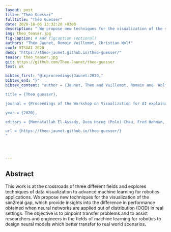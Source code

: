 ```yaml
---
layout: post
title: "Théo Guesser"
fulltitle: "Théo Guesser"
date: 2020-10-06 13:32:20 +0300
description: " We propose new techniques for the visualization of the sim2real gap, which provide insights into the difference in performance obtained when neural networks are applied out of distribution (OOD) in real settings."
img: theo_teaser.jpg
fig-caption: # Add figcaption (optional)
authors: "Théo Jaunet, Romain Vuillemot, Christian Wolf"
conf: VISXAI 2020
demo: "https://theo-jaunet.github.io/theo-guesser/"
teaser: theo_teaser.jpg
git: https://github.com/Theo-Jaunet/theo-guesser
test: ok

bibtex_first: "@inproceedings{Jaunet:2020,"
bibtex_end: "}"
bibtex_content: "author = {Jaunet, Theo and Vuillemot, Romain and  Wolf, Christian},

title = {Theo guesser},

journal = {Proceedings of the Workshop on Visualization for AI explainability (VISxAI)},

year = {2020},

editors = {Mennatallah El-Assady, Duen Horng (Polo) Chau, Fred Hohman, Adam Perer, Hendrik Strobelt, Fernanda Viégas},

url = {https://theo-jaunet.github.io/theo-guesser/}
"




---
```



## Abstract   


This work is at the crossroads of three different fields and explores techniques of data visualization to advance machine learning for robotics applications. We propose new techniques for the visualization of the sim2real gap, which provide insights into the difference in performance obtained when neural networks are applied out of distribution (OOD) in real settings. The objective is to pinpoint transfer problems and to assist researchers and engineers in the fields of machine learning for robotics to design neural models which better transfer to real world scenarios.

 

 

 

 

 

